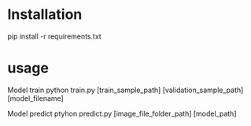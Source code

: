 # Installation
pip install -r requirements.txt

# usage
Model train
python train.py [train_sample_path] [validation_sample_path] [model_filename]

Model predict
ptyhon predict.py [image_file_folder_path] [model_path]
